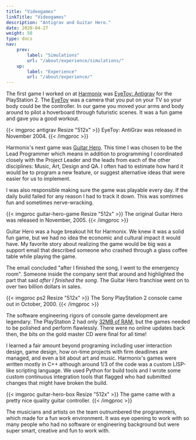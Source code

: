 ```yaml
---
title: "Videogames"
linkTitle: "Videogames"
description: "Antigrav and Guitar Hero."
date: 2020-04-27
weight: 50
type: docs
nav:
    prev:
        label: "Simulations"
        url: "/about/experience/simulations/"
    up:
        label: "Experience"
        url: "/about/experience/"
---
```


The first game I worked on at [Harmonix](https://www.harmonixmusic.com/)
was [EyeToy: Antigrav](https://en.wikipedia.org/wiki/EyeToy:_AntiGrav) for
the PlayStation 2. The [EyeToy](https://en.wikipedia.org/wiki/EyeToy) was a
camera that you put on your TV so your body could be the controller. In our
game you moved your arms and body around to pilot a hoverboard through
futuristic scenes. It was a fun game and gave you a good workout.

{{< imgproc antigrav Resize "512x" >}}
EyeToy: AntiGrav was released in November 2004.
{{< /imgproc >}}

Harmonix's next game was [Guitar
Hero](https://en.wikipedia.org/wiki/Guitar_Hero). This time I was chosen to be
the Lead Programmer which means in addition to programming I coordinated closely
with the Project Leader and the leads from each of the other disciplines: Music,
Art, Design and QA. I often had to estimate how hard it would be to program a
new feature, or suggest alternative ideas that were easier for us to
implement.

I was also responsible making sure the game was playable every day. If the
daily build failed for any reason I had to track it down. This was somtimes
fun and sometimes nerve-wracking.

{{< imgproc guitar-hero-game Resize "512x" >}}
The original Guitar Hero was released in November, 2005.
{{< /imgproc >}}

Guitar Hero was a huge breakout hit for Harmonix. We knew it was a solid
fun game, but we had no idea the economic and cultural impact it would
have. My favorite story about realizing the game would be big was a support
email that described someone who crashed through a glass coffee table while
playing the game.

The email concluded "after I finished the song, I went to the emergency
room". Someone inside the company sent that around and highlighted the part
that said *after I finished the song*. The Guitar Hero franchise went on to
over two billion dollars in sales.

{{< imgproc ps2 Resize "512x" >}}
The Sony PlayStation 2 console came out in October, 2000.
{{< /imgproc >}}

The software engineering rigors of console game development are legendary.
The PlayStation 2 had only [32MB of
RAM](https://en.wikipedia.org/wiki/PlayStation_2_technical_specifications),
but the games needed to be polished and perform flawlessly. There were no
online updates back then, the bits on the gold master CD were final for all
time!

I learned a fair amount beyond programing including user interaction
design, game design, how on-time projects with firm deadlines are managed,
and even a bit about art and music. Harmonix's games were written mostly in
C++ although around 1/3 of the code was a custom LISP-like scripting
language. We used Python for build tools and I wrote some custom continuous
integration tools that flagged who had submitted changes that might have
broken the build.

{{< imgproc guitar-hero-box Resize "512x" >}}
The game came with a pretty nice quality guitar controller.
{{< /imgproc >}}

The musicians and artists on the team outnumbered the programmers, which
made for a fun work environment. It was eye opening to work with so many
people who had no software or engineering background but were super smart,
creative and fun to work with.
